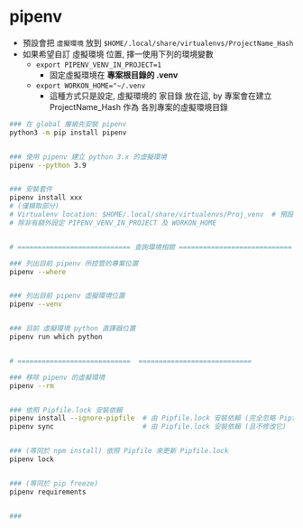 ﻿
# pipenv

- 預設會把 `虛擬環境` 放到 `$HOME/.local/share/virtualenvs/ProjectName_Hash`
- 如果希望自訂 虛擬環境 位置, 擇一使用下列的環境變數 
    - `export PIPENV_VENV_IN_PROJECT=1` 
        - 固定虛擬環境在 **專案根目錄的 .venv**
    - `export WORKON_HOME="~/.venv`
        - 這種方式只是設定, 虛擬環境的 家目錄 放在這, by 專案會在建立 ProjectName_Hash 作為 各別專案的虛擬環境目錄


```bash
### 在 global 層級先安裝 pipenv
python3 -m pip install pipenv


### 使用 pipenv 建立 python 3.x 的虛擬環境
pipenv --python 3.9


### 安裝套件
pipenv install xxx
# (僅擷取部分)
# Virtualenv location: $HOME/.local/share/virtualenvs/Proj_venv  # 預設
# 除非有額外設定 PIPENV_VENV_IN_PROJECT 及 WORKON_HOME


# ============================ 查詢環境相關 ============================

### 列出目前 pipenv 所控管的專案位置
pipenv --where


### 列出目前 pipenv 虛擬環境位置
pipenv --venv


### 目前 虛擬環境 python 直譯器位置
pipenv run which python


# ============================  ============================

### 移除 pipenv 的虛擬環境
pipenv --rm


### 依照 Pipfile.lock 安裝依賴
pipenv install --ignore-pipfile  # 由 Pipfile.lock 安裝依賴 (完全忽略 Pipfile)
pipenv sync                      # 由 Pipfile.lock 安裝依賴 (且不修改它)


### (等同於 npm install) 依照 Pipfile 來更新 Pipfile.lock
pipenv lock


### (等同於 pip freeze)
pipenv requirements


### 

```
